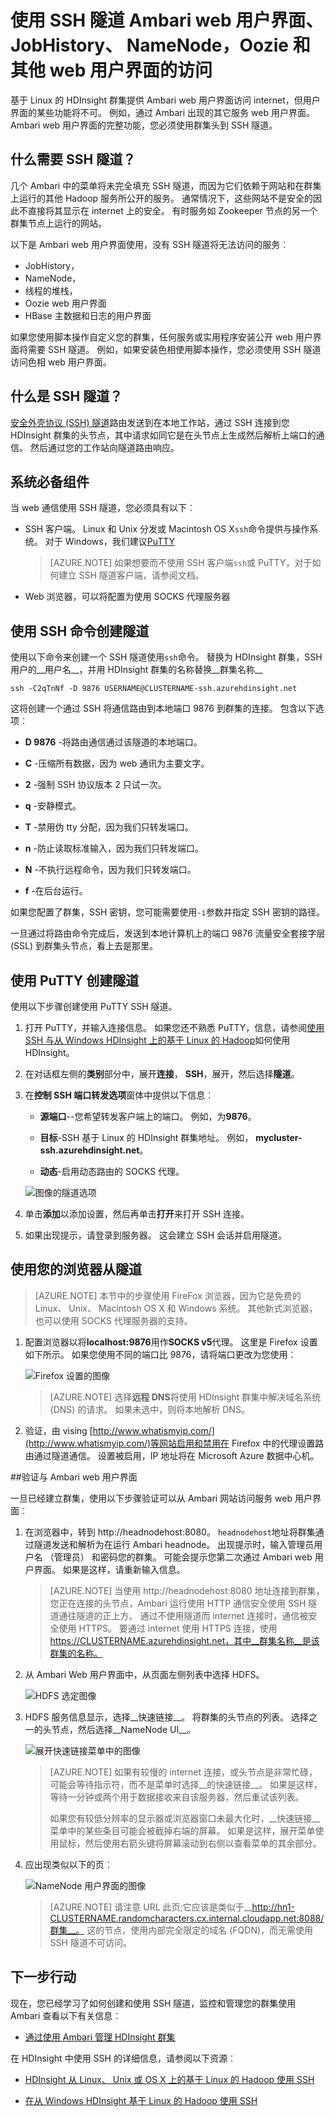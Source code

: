 <properties
pageTitle="使用 SSH 隧道访问 Ambari web 用户界面、 ResourceManager、 JobHistory、 NameNode，Oozie 以及其他 web UI 的"
description="了解如何使用 SSH 隧道安全地浏览 web 承载基于 Linux 的 HDInsight 节点上的资源。"
services="hdinsight"
documentationCenter=""
authors="Blackmist"
manager="jhubbard"
editor="cgronlun"/>

<tags
ms.service="hdinsight"
ms.devlang="na"
ms.topic="article"
ms.tgt_pltfrm="na"
ms.workload="big-data"
ms.date="10/17/2016"
ms.author="larryfr"/>

# <a name="use-ssh-tunneling-to-access-ambari-web-ui-jobhistory-namenode-oozie-and-other-web-uis"></a>使用 SSH 隧道 Ambari web 用户界面、 JobHistory、 NameNode，Oozie 和其他 web 用户界面的访问

基于 Linux 的 HDInsight 群集提供 Ambari web 用户界面访问 internet，但用户界面的某些功能将不可。 例如，通过 Ambari 出现的其它服务 web 用户界面。 Ambari web 用户界面的完整功能，您必须使用群集头到 SSH 隧道。

## <a name="what-requires-an-ssh-tunnel"></a>什么需要 SSH 隧道？

几个 Ambari 中的菜单将未完全填充 SSH 隧道，而因为它们依赖于网站和在群集上运行的其他 Hadoop 服务所公开的服务。 通常情况下，这些网站不是安全的因此不直接将其显示在 internet 上的安全。 有时服务如 Zookeeper 节点的另一个群集节点上运行的网站。

以下是 Ambari web 用户界面使用，没有 SSH 隧道将无法访问的服务︰

* JobHistory，
* NameNode，
* 线程的堆栈，
* Oozie web 用户界面
* HBase 主数据和日志的用户界面

如果您使用脚本操作自定义您的群集，任何服务或实用程序安装公开 web 用户界面将需要 SSH 隧道。 例如，如果安装色相使用脚本操作，您必须使用 SSH 隧道访问色相 web 用户界面。

## <a name="what-is-an-ssh-tunnel"></a>什么是 SSH 隧道？

[安全外壳协议 (SSH) 隧道](https://en.wikipedia.org/wiki/Tunneling_protocol#Secure_Shell_tunneling)路由发送到在本地工作站，通过 SSH 连接到您 HDInsight 群集的头节点，其中请求如同它是在头节点上生成然后解析上端口的通信。 然后通过您的工作站向隧道路由响应。

## <a name="prerequisites"></a>系统必备组件

当 web 通信使用 SSH 隧道，您必须具有以下︰

* SSH 客户端。 Linux 和 Unix 分发或 Macintosh OS X`ssh`命令提供与操作系统。 对于 Windows，我们建议[PuTTY](http://www.chiark.greenend.org.uk/~sgtatham/putty/download.html)

    > [AZURE.NOTE] 如果想要而不使用 SSH 客户端`ssh`或 PuTTY，对于如何建立 SSH 隧道客户端，请参阅文档。

* Web 浏览器，可以将配置为使用 SOCKS 代理服务器

## <a name="usessh"></a>使用 SSH 命令创建隧道

使用以下命令来创建一个 SSH 隧道使用`ssh`命令。 替换为 HDInsight 群集，SSH 用户的__用户名__，并用 HDInsight 群集的名称替换__群集名称__

    ssh -C2qTnNf -D 9876 USERNAME@CLUSTERNAME-ssh.azurehdinsight.net

这将创建一个通过 SSH 将通信路由到本地端口 9876 到群集的连接。 包含以下选项︰

* **D 9876** -将路由通信通过该隧道的本地端口。

* **C** -压缩所有数据，因为 web 通讯为主要文字。

* **2** -强制 SSH 协议版本 2 只试一次。

* **q** -安静模式。

* **T** -禁用伪 tty 分配，因为我们只转发端口。

* **n** -防止读取标准输入，因为我们只转发端口。

* **N** -不执行远程命令，因为我们只转发端口。

* **f** -在后台运行。

如果您配置了群集，SSH 密钥，您可能需要使用`-i`参数并指定 SSH 密钥的路径。

一旦通过将路由命令完成后，发送到本地计算机上的端口 9876 流量安全套接字层 (SSL) 到群集头节点，看上去是那里。

## <a name="useputty"></a>使用 PuTTY 创建隧道

使用以下步骤创建使用 PuTTY SSH 隧道。

1. 打开 PuTTY，并输入连接信息。 如果您还不熟悉 PuTTY，信息，请参阅[使用 SSH 与从 Windows HDInsight 上的基于 Linux 的 Hadoop](hdinsight-hadoop-linux-use-ssh-windows.md)如何使用 HDInsight。

2. 在对话框左侧的**类别**部分中，展开**连接**， **SSH**，展开，然后选择**隧道**。

3. 在**控制 SSH 端口转发选项**窗体中提供以下信息︰

    * **源端口**--您希望转发客户端上的端口。 例如，为**9876**。

    * **目标**-SSH 基于 Linux 的 HDInsight 群集地址。 例如， **mycluster-ssh.azurehdinsight.net**。

    * **动态**-启用动态路由的 SOCKS 代理。

    ![图像的隧道选项](./media/hdinsight-linux-ambari-ssh-tunnel/puttytunnel.png)

4. 单击**添加**以添加设置，然后再单击**打开**来打开 SSH 连接。

5. 如果出现提示，请登录到服务器。 这会建立 SSH 会话并启用隧道。

## <a name="use-the-tunnel-from-your-browser"></a>使用您的浏览器从隧道

> [AZURE.NOTE] 本节中的步骤使用 FireFox 浏览器，因为它是免费的 Linux、 Unix、 Macintosh OS X 和 Windows 系统。 其他新式浏览器，也可以使用 SOCKS 代理服务器的支持。

1. 配置浏览器以将**localhost:9876**用作**SOCKS v5**代理。 这里是 Firefox 设置如下所示。 如果您使用不同的端口比 9876，请将端口更改为您使用︰

    ![Firefox 设置的图像](./media/hdinsight-linux-ambari-ssh-tunnel/socks.png)

    > [AZURE.NOTE] 选择**远程 DNS**将使用 HDInsight 群集中解决域名系统 (DNS) 的请求。 如果未选中，则将本地解析 DNS。

2. 验证，由 vising [http://www.whatismyip.com/](http://www.whatismyip.com/)等网站启用和禁用在 Firefox 中的代理设置路由通过隧道通信。 设置被启用，IP 地址将在 Microsoft Azure 数据中心机。

##<a name="verify-with-ambari-web-ui"></a>验证与 Ambari web 用户界面

一旦已经建立群集，使用以下步骤验证可以从 Ambari 网站访问服务 web 用户界面︰

1. 在浏览器中，转到 http://headnodehost:8080。 `headnodehost`地址将群集通过隧道发送和解析为在运行 Ambari headnode。 出现提示时，输入管理员用户名 （管理员） 和密码您的群集。 可能会提示您第二次通过 Ambari web 用户界面。 如果是这样，请重新输入信息。
    
    > [AZURE.NOTE] 当使用 http://headnodehost:8080 地址连接到群集，您正在连接的头节点，Ambari 运行使用 HTTP 通信安全使用 SSH 隧道通往隧道的正上方。 通过不使用隧道而 internet 连接时，通信被安全使用 HTTPS。 要通过 internet 使用 HTTPS 连接，使用 https://CLUSTERNAME.azurehdinsight.net，其中__群集名称__是该群集的名称。

2. 从 Ambari Web 用户界面中，从页面左侧列表中选择 HDFS。

    ![HDFS 选定图像](./media/hdinsight-linux-ambari-ssh-tunnel/hdfsservice.png)

3. HDFS 服务信息显示，选择__快速链接__。 将群集的头节点的列表。 选择之一的头节点，然后选择__NameNode UI__。

    ![展开快速链接菜单中的图像](./media/hdinsight-linux-ambari-ssh-tunnel/namenodedropdown.png)

    > [AZURE.NOTE] 如果有较慢的 internet 连接，或头节点是非常忙碌，可能会等待指示符，而不是菜单时选择__的快速链接__。 如果是这样，等待一分钟或两个用于数据接收来自该服务器，然后重试该列表。
    >
    > 如果您有较低分辨率的显示器或浏览器窗口未最大化时，__快速链接__菜单中的某些条目可能会被截掉右端的屏幕。 如果是这样，展开菜单使用鼠标，然后使用右箭头键将屏幕滚动到右侧以查看菜单的其余部分。

4. 应出现类似以下的页︰

    ![NameNode 用户界面的图像](./media/hdinsight-linux-ambari-ssh-tunnel/namenode.png)

    > [AZURE.NOTE] 请注意 URL 此页;它应该是类似于__http://hn1-CLUSTERNAME.randomcharacters.cx.internal.cloudapp.net:8088/群集__。 这的节点，使用内部完全限定的域名 (FQDN)，而无需使用 SSH 隧道不可访问。

## <a name="next-steps"></a>下一步行动

现在，您已经学习了如何创建和使用 SSH 隧道，监控和管理您的群集使用 Ambari 查看以下有关信息︰

* [通过使用 Ambari 管理 HDInsight 群集](hdinsight-hadoop-manage-ambari.md)

在 HDInsight 中使用 SSH 的详细信息，请参阅以下资源︰

* [HDInsight 从 Linux、 Unix 或 OS X 上的基于 Linux 的 Hadoop 使用 SSH](hdinsight-hadoop-linux-use-ssh-unix.md)

* [在从 Windows HDInsight 基于 Linux 的 Hadoop 使用 SSH](hdinsight-hadoop-linux-use-ssh-windows.md)
